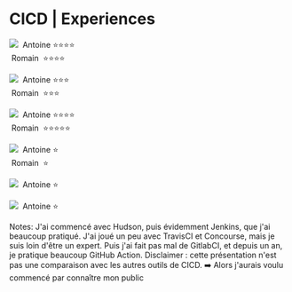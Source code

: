 <!-- .slide: class="flex-row" -->
# CICD | Experiences

<div class="flex-row">
  <p>
    <img class="h-200" src="./assets/images/jenkins.png">
    &nbsp;Antoine&nbsp;⭐️⭐️⭐️⭐️<br/>
    &nbsp;Romain&nbsp;&nbsp;⭐️⭐️⭐️⭐️
  </p>
  <p>
    <img class="h-200" src="./assets/images/gitlabci-logo.png">
    &nbsp;Antoine&nbsp;⭐️⭐️⭐️<br/>
    &nbsp;Romain&nbsp;&nbsp;⭐️⭐️⭐️
  </p>
  <p>
    <img class="h-200" src="./assets/images/github-action-logo.png">
    &nbsp;Antoine&nbsp;⭐️⭐️⭐️⭐️<br/>
    &nbsp;Romain&nbsp;&nbsp;⭐️⭐️⭐️⭐️⭐️
  </p>
</div>
<div class="flex-row">
  <p>
    <img class="h-200" src="./assets/images/travisci-logo.png">
    &nbsp;Antoine&nbsp;⭐️<br/>
    &nbsp;Romain&nbsp;&nbsp;⭐️
  </p>
  <p>
    <img class="h-200" src="./assets/images/concourse-logo.png">
    &nbsp;Antoine&nbsp;⭐️
  </p>
  <p>
    <img class="h-200" src="./assets/images/circleci-logo.png">
    &nbsp;Antoine&nbsp;⭐️
  </p>
</div>

Notes: J'ai commencé avec Hudson, puis évidemment Jenkins, que j'ai beaucoup pratiqué. J'ai joué un peu avec TravisCI et Concourse, mais je suis loin d'être un expert. Puis j'ai fait pas mal de GitlabCI, et depuis un an, je pratique beaucoup GitHub Action. Disclaimer : cette présentation n'est pas une comparaison avec les autres outils de CICD. ➡️ Alors j'aurais voulu commencé par connaître mon public
